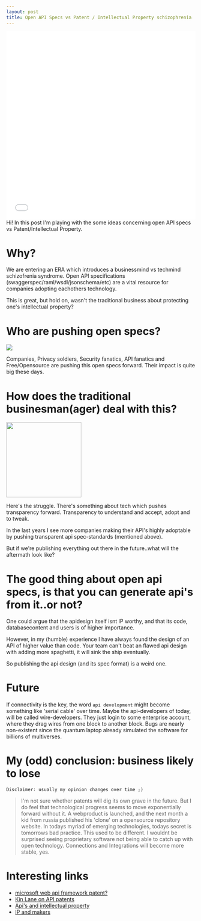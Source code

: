 ```yaml
---
layout: post
title: Open API Specs vs Patent / Intellectual Property schizophrenia
---
```


<iframe src="//player.vimeo.com/video/124935059" width="100%" height="500" frameborder="0" webkitallowfullscreen mozallowfullscreen allowfullscreen></iframe> 

<div class="message">
  Hi! In this post I'm playing with the some ideas concerning open API specs vs Patent/Intellectual Property.
  
</div>

# Why?

We are entering an ERA which introduces a businessmind vs techmind schizofrenia syndrome.
Open API specifications (swaggerspec/raml/wsdl/jsonschema/etc) are a vital resource for companies adopting eachothers technology. 

This is great, but hold on, wasn't the traditional business about protecting one's intellectual property? 

# Who are pushing open specs?

<img src="https://media2.giphy.com/media/rAoMu8fJ0bsZ2/200.gif"/>

Companies, Privacy soldiers, Security fanatics, API fanatics and Free/Opensource are pushing this open specs forward. Their impact is quite big these days.

# How does the traditional businesman(ager) deal with this?

<img src="https://media4.giphy.com/media/UuIpr1iwXkRgY/200.gif" style="width:200px"/>

Here's the struggle.
There's something about tech which pushes transparency forward.
Transparency to understand and accept, adopt and to tweak.

In the last years I see more companies making their API's highly adoptable by pushing transparent api spec-standards (mentioned above).

But if we're publishing everything out there in the future..what will the aftermath look like?

# The good thing about open api specs, is that you can generate api's from it..or not?

One could argue that the apidesign itself isnt IP worthy, and that its code, databasecontent and users is of higher importance.

However, in my (humble) experience I have always found the design of an API of higher value than code.
Your team can't beat an flawed api design with adding more spaghetti, it will sink the ship eventually.

So publishing the api design (and its spec format) is a weird one.

# Future 

If connectivity is the key, the word `api development` might become something like 'serial cable' over time.
Maybe the api-developers of today, will be called wire-developers.
They just login to some enterprise account, where they drag wires from one block to another block.
Bugs are nearly non-existent since the quantum laptop already simulated the software for billions of multiverses.

# My (odd) conclusion: business likely to lose

`Disclaimer: usually my opinion changes over time ;)`

> I'm not sure whether patents will dig its own grave in the future.
> But I do feel that technological progress seems to move exponentially forward without it.
> A webproduct is launched, and the next month a kid from russia published
> his 'clone' on a opensource repository website.
> In todays myriad of emerging technologies, todays secret is tomorrows bad practice.
> This used to be different.
> I wouldnt be surprised seeing proprietary software not being able to 
> catch up with open technology.
> Connections and Integrations will become more stable, yes.


# Interesting links

* [microsoft web api framework patent?](https://patents.justia.com/patent/8918452)
* [Kin Lane on API patents](http://patents.apievangelist.com)
* [Api's and intellectual property](https://developer.ibm.com/apimanagement/2015/02/16/apis-intellectual-property)
* [IP and makers](http://iq.intel.com/defining-ownership-in-a-digital-era-how-makers-are-navigating-the-complexities-of-ip/)
